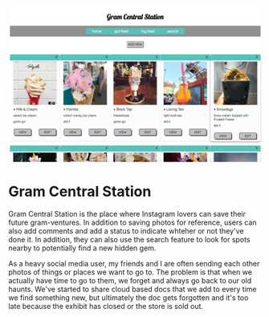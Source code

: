 ![Gram Central Station My Feed](/readme-assets/GCS-feed-page.png "Gram Central Station My Feed")

# Gram Central Station ###

Gram Central Station is the place where Instagram lovers can save their future gram-ventures. In addition to saving photos for reference, users can also add comments and add a status to indicate whteher or not they've done it. In addition, they can also use the search feature to look for spots nearby to potentially find a new hidden gem.

As a heavy social media user, my friends and I are often sending each other photos of things or places we want to go to. The problem is that when we actually have time to go to them, we forget and always go back to our old haunts. We've started to share cloud based docs that we add to every time we find something new, but ultimately the doc gets forgotten and it's too late because the exhibit has closed or the store is sold out. 
